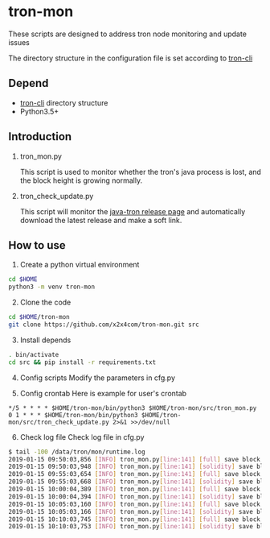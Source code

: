 # tron-mon

These scripts are designed to address tron node monitoring and update issues

The directory structure in the configuration file is set according to [tron-cli](https://github.com/tronprotocol/tron-cli)

## Depend

- [tron-cli](https://github.com/tronprotocol/tron-cli) directory structure 
- Python3.5+

## Introduction
1. tron_mon.py
   
   This script is used to monitor whether the tron's java process is lost, and the block height is growing normally.

2. tron_check_update.py

   This script will monitor the [java-tron release page](https://github.com/tronprotocol/java-tron/releases) and automatically download the latest release and make a soft link.

## How to use
1. Create a python virtual environment
```bash
cd $HOME
python3 -m venv tron-mon
```

2. Clone the code
```bash
cd $HOME/tron-mon
git clone https://github.com/x2x4com/tron-mon.git src
```

3. Install depends
```bash
. bin/activate
cd src && pip install -r requirements.txt
```

4. Config scripts
Modify the parameters in cfg.py


5. Config crontab
Here is example for user's crontab
```
*/5 * * * * $HOME/tron-mon/bin/python3 $HOME/tron-mon/src/tron_mon.py
0 1 * * * $HOME/tron-mon/bin/python3 $HOME/tron-mon/src/tron_check_update.py 2>&1 >>/dev/null
```

6. Check log file
Check log file in cfg.py
```bash
$ tail -100 /data/tron/mon/runtime.log
2019-01-15 09:50:03,856 [INFO] tron_mon.py[line:141] [full] save block 5792073
2019-01-15 09:50:03,948 [INFO] tron_mon.py[line:141] [solidity] save block 5792054
2019-01-15 09:55:03,654 [INFO] tron_mon.py[line:141] [full] save block 5792142
2019-01-15 09:55:03,668 [INFO] tron_mon.py[line:141] [solidity] save block 5792121
2019-01-15 10:00:04,389 [INFO] tron_mon.py[line:141] [full] save block 5792210
2019-01-15 10:00:04,394 [INFO] tron_mon.py[line:141] [solidity] save block 5792191
2019-01-15 10:05:03,160 [INFO] tron_mon.py[line:141] [full] save block 5792276
2019-01-15 10:05:03,166 [INFO] tron_mon.py[line:141] [solidity] save block 5792256
2019-01-15 10:10:03,745 [INFO] tron_mon.py[line:141] [full] save block 5792332
2019-01-15 10:10:03,753 [INFO] tron_mon.py[line:141] [solidity] save block 5792313
```
